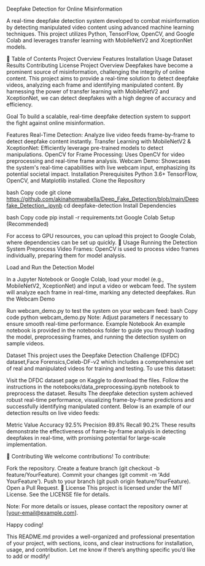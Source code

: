 Deepfake Detection for Online Misinformation

A real-time deepfake detection system developed to combat misinformation by detecting manipulated video content using advanced machine learning techniques. This project utilizes Python, TensorFlow, OpenCV, and Google Colab and leverages transfer learning with MobileNetV2 and XceptionNet models.

📖 Table of Contents
Project Overview
Features
Installation
Usage
Dataset
Results
Contributing
License
 Project Overview
Deepfakes have become a prominent source of misinformation, challenging the integrity of online content. This project aims to provide a real-time solution to detect deepfake videos, analyzing each frame and identifying manipulated content. By harnessing the power of transfer learning with MobileNetV2 and XceptionNet, we can detect deepfakes with a high degree of accuracy and efficiency.

 Goal
To build a scalable, real-time deepfake detection system to support the fight against online misinformation.

 Features
Real-Time Detection: Analyze live video feeds frame-by-frame to detect deepfake content instantly.
Transfer Learning with MobileNetV2 & XceptionNet: Efficiently leverage pre-trained models to detect manipulations.
OpenCV for Frame Processing: Uses OpenCV for video preprocessing and real-time frame analysis.
Webcam Demo: Showcases the system's real-time capabilities with live webcam input, emphasizing its potential societal impact.
 Installation
Prerequisites
Python 3.6+
TensorFlow, OpenCV, and Matplotlib installed.
Clone the Repository

bash
Copy code
git clone https://github.com/akinahomwabella/Deep_Fake_Detection/blob/main/Deepfake_Detection_.ipynb
cd deepfake-detection
Install Dependencies

bash
Copy code
pip install -r requirements.txt
Google Colab Setup (Recommended)

For access to GPU resources, you can upload this project to Google Colab, where dependencies can be set up quickly.
🚀 Usage
Running the Detection System
Preprocess Video Frames: OpenCV is used to process video frames individually, preparing them for model analysis.

Load and Run the Detection Model

In a Jupyter Notebook or Google Colab, load your model (e.g., MobileNetV2, XceptionNet) and input a video or webcam feed.
The system will analyze each frame in real-time, marking any detected deepfakes.
Run the Webcam Demo

Run webcam_demo.py to test the system on your webcam feed:
bash
Copy code
python webcam_demo.py
Note: Adjust parameters if necessary to ensure smooth real-time performance.
Example Notebook
An example notebook is provided in the notebooks folder to guide you through loading the model, preprocessing frames, and running the detection system on sample videos.

 Dataset
This project uses the Deepfake Detection Challenge (DFDC) dataset,Face Forensics,Celeb-DF-v2 which includes a comprehensive set of real and manipulated videos for training and testing. To use this dataset:

Visit the DFDC dataset page on Kaggle to download the files.
Follow the instructions in the notebooks/data_preprocessing.ipynb notebook to preprocess the dataset.
 Results
The deepfake detection system achieved robust real-time performance, visualizing frame-by-frame predictions and successfully identifying manipulated content. Below is an example of our detection results on live video feeds:

Metric	Value
Accuracy	92.5%
Precision	89.8%
Recall	90.2%
These results demonstrate the effectiveness of frame-by-frame analysis in detecting deepfakes in real-time, with promising potential for large-scale implementation.

👥 Contributing
We welcome contributions! To contribute:

Fork the repository.
Create a feature branch (git checkout -b feature/YourFeature).
Commit your changes (git commit -m 'Add YourFeature').
Push to your branch (git push origin feature/YourFeature).
Open a Pull Request.
📄 License
This project is licensed under the MIT License. See the LICENSE file for details.

Note: For more details or issues, please contact the repository owner at [your-email@example.com].

Happy coding! 

This README.md provides a well-organized and professional presentation of your project, with sections, icons, and clear instructions for installation, usage, and contribution. Let me know if there’s anything specific you’d like to add or modify!

